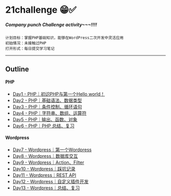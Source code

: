 # 21challenge 😁✅

##### Company punch Challenge activity~~~!!!!


```
计划目标：掌握PHP基础知识，能够在WordPress二次开发中灵活应用
初始情况：未接触过PHP
打开形式：每日提交学习笔记
```

---

## Outline

#### PHP

* [Day1 - PHP｜初识PHP与第一个Hello world！](./Day1/index.md)
* [Day2 - PHP｜基础语法、数据类型](./Day2/index.md)
* [Day3 - PHP｜条件控制、循环语句](./Day3/index.md)
* [Day4 - PHP｜字符串、数组、运算符](./Day4/index.md)
* [Day5 - PHP｜输出、函数、对象](./Day5/index.md)
* [Day6 - PHP｜PHP 总结、复习](./Day6/index.md)
  
#### Wordpress

* [Day7 - Wordpress｜第一个Wordpress](./Day7/index.md)
* [Day8 - Wordpress｜数据库交互](./Day8/index.md)
* [Day9 - Wordpress｜Action、Filter](./Day9/index.md)
* [Day10 - Wordpress｜踩坑记录](./Day10/index.md)
* [Day11 - Wordpress｜REST API](./Day11/index.md)
* [Day12 - Wordpress｜自定义插件开发](./Day1.md)
* [Day13 - Wordpress｜总结、复习](./Day1.md)
  
  